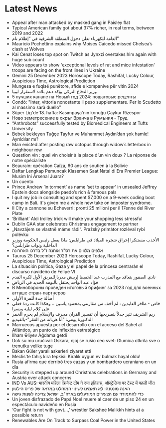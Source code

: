 # Latest News
-  Appeal after man attacked by masked gang in Paisley flat
-  Typical American family got about 37% richer, in real terms, between 2019 and 2022
-  العامة للكهرباء تعلن دخول المنطقة الشرقية في “إظلام تام”
-  Mauricio Pochettino explains why Moises Caicedo missed Chelsea’s clash at Wolves
-  Kai Cenat loses top spot on Twitch as Jynxzi overtakes him again with huge sub count
-  Video appears to show 'exceptional levels of rat and mice infestation' troops are facing on the front lines in Ukraine
-  Gemini 25 December 2023 Horoscope Today, Rashifal, Lucky Colour, Auspicious Time, Astrological Prediction
-  Mungesa e fuqisë punëtore, sfide e kompanive për vitin 2024
-  وزير الدفاع التركي يؤكد دعم بلاده لاستقرار ليبيا
-  5 лучших канапе на Новый год 2024: пошаговые рецепты
-  Condò: "Inter, vittoria nonostante il peso supplementare. Per lo Scudetto al massimo sarà duello"
-  Süper Lig'de 18. hafta: Kasımpaşa'nın konuğu Çaykur Rizespor
-  Ново земетресение в окръг Вранча в Румъния - Труд
-  “Anthrobots” successfully tested by Biomedical Engineers at Tufts University
-  Bebek bekleyen Tuğçe Tayfur ve Muhammet Aydın’dan şok hamle! Ayrıldılar mı?
-  Man evicted after posting raw octopus through widow’s letterbox in neighbour row
-  Question vin : quel vin choisir à la place d’un vin doux ? La réponse de notre spécialiste
-  Beaurain: opération Caïza, 60 ans de soutien à la Bolivie
-  Daftar Lengkap Pemuncak Klasemen Saat Natal di Era Premier League: Musim Ini Arsenal Juara?
-  Un cuento
-  Prince Andrew ‘in torment’ as name ‘set to appear’ in unsealed Jeffrey Epstein docs alongside paedo’s rich & famous pals
-  I quit my job in consulting and spent $7,000 on a 9-week coding boot camp in Bali. It's given me a whole new take on imposter syndrome.
-  Il City a cannone su Echeverri: pronti 25 milioni per il 17enne del River Plate
-  ‘Brilliant’ Aldi trolley trick will make your shopping less stressful
-  Dublin GAA star celebrates Christmas engagement to partner
-  „Navzájem se vlastně máme rádi“. Pražský primátor rozléval rybí polévku
-  الأحدب مستنكرا إحراق شجرة الميلاد في طرابلس: ماذا يفعل رئيس الحكومة ووزير الداخلية ونواب طرابلس؟
-  אלפים מלווים את רס"ר אוחנה ז"ל בדרכו האחרונה
-  Taurus 25 December 2023 Horoscope Today, Rashifal, Lucky Colour, Auspicious Time, Astrological Prediction
-  La situación política, Gaza y el papel de la princesa centrarán el discurso navideño de Felipe VI
-  نادي الصقور يتعاقد مع المدرب عبد الحفيظ إربيش مدربا للفريق الأول لكرة القدم
-  فؤاد عبد الواحد يحتفل بألبومه الجديد في الرياض
-  В Минобороны проведен итоговый брифинг за 2023 год для военных атташе стран-партнеров
-  أصالة جدة للمرة الأولى
-  خاص - ظافر العابدين : لم أخف من مقارنتي بمحمود ياسين .. وهكذا كانت ردة فعلي على كلام لبلبة ويسرا
-  ريم الشريف تثير جدلاً بتصريحها أن تفسير القرآن محرف والإسلام لم يحرم الخمر
-  الدكتورة يومي: "أنا هربانة من الفقر"-بالفيديو
-  Marruecos apuesta por el desarrollo con el acceso del Sahel al Atlántico, un punto de inflexión estratégico
-  İlham Əliyev Ağdama getdi
-  Dok su mu uručivali Oskara, njoj se rušio ceo svet: Glumica otkrila sve o trenutku velike tuge
-  Bakan Güler yaralı askerleri ziyaret etti
-  Meclis'te fahiş kira tepkisi: Kiralık uygun ev bulmak hayal oldu!
-  Rusia afirma que derribó tres cazas y un bombardero ucraniano en un día
-  Security is stepped up around Christmas celebrations in Germany and Austria over attack concerns
-  IND Vs AUS: भारतीय महिला क्रिकेट टीम ने रचा इतिहास, ऑस्ट्रेलिया पर टेस्ट में पहली जीत
-  האנה מונטנה: לא תאמינו לשינוי המוחלט במראה של פריס הילטון
-  כדי להתמודד עם הצעירים המורעלים בארה"ב, ישראל צריכה לשנות גישה
-  Un joven disfrazado de Papá Noel muere al caer de un piso 24 en un espectáculo navideño en Rusia
-  ‘Our fight is not with govt…,’ wrestler Sakshee Malikkh hints at a possible return
-  Renewables Are On Track to Surpass Coal Power in the United States
